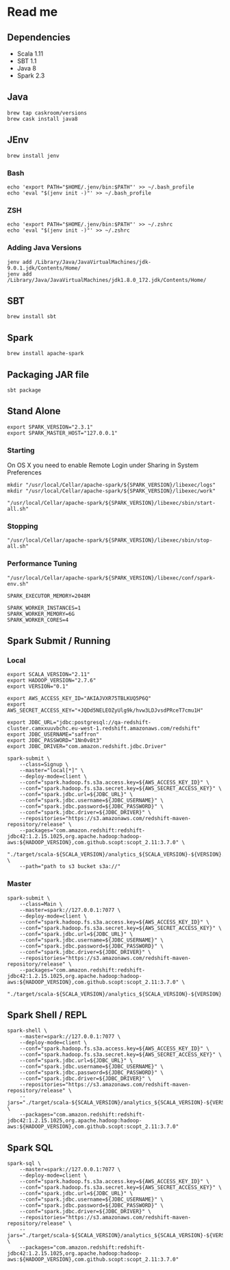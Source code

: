# Read me


## Dependencies

- Scala 1.11
- SBT 1.1
- Java 8
- Spark 2.3


## Java

    brew tap caskroom/versions
    brew cask install java8


## JEnv

    brew install jenv

### Bash

	echo 'export PATH="$HOME/.jenv/bin:$PATH"' >> ~/.bash_profile
	echo 'eval "$(jenv init -)"' >> ~/.bash_profile

### ZSH

	echo 'export PATH="$HOME/.jenv/bin:$PATH"' >> ~/.zshrc
	echo 'eval "$(jenv init -)"' >> ~/.zshrc

### Adding Java Versions

    jenv add /Library/Java/JavaVirtualMachines/jdk-9.0.1.jdk/Contents/Home/
    jenv add /Library/Java/JavaVirtualMachines/jdk1.8.0_172.jdk/Contents/Home/


## SBT

    brew install sbt


## Spark

    brew install apache-spark


## Packaging JAR file

    sbt package


## Stand Alone


    export SPARK_VERSION="2.3.1"
    export SPARK_MASTER_HOST="127.0.0.1"

### Starting

On OS X you need to enable Remote Login under Sharing in System Preferences

    mkdir "/usr/local/Cellar/apache-spark/${SPARK_VERSION}/libexec/logs"
    mkdir "/usr/local/Cellar/apache-spark/${SPARK_VERSION}/libexec/work"

    "/usr/local/Cellar/apache-spark/${SPARK_VERSION}/libexec/sbin/start-all.sh"

### Stopping

    "/usr/local/Cellar/apache-spark/${SPARK_VERSION}/libexec/sbin/stop-all.sh"


### Performance Tuning

    "/usr/local/Cellar/apache-spark/${SPARK_VERSION}/libexec/conf/spark-env.sh"

    SPARK_EXECUTOR_MEMORY=2048M

    SPARK_WORKER_INSTANCES=1
    SPARK_WORKER_MEMORY=6G
    SPARK_WORKER_CORES=4



## Spark Submit / Running

### Local

    export SCALA_VERSION="2.11"
    export HADOOP_VERSION="2.7.6"
    export VERSION="0.1"

    export AWS_ACCESS_KEY_ID="AKIAJVXR75TBLKUQ5P6Q"
    export AWS_SECRET_ACCESS_KEY="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"

    export JDBC_URL="jdbc:postgresql://qa-redshift-cluster.camxxuuvbchc.eu-west-1.redshift.amazonaws.com/redshift"
    export JDBC_USERNAME="saffron"
    export JDBC_PASSWORD="1Nn0v8t3"
    export JDBC_DRIVER="com.amazon.redshift.jdbc.Driver"

    spark-submit \
        --class=Signup \
        --master="local[*]" \
        --deploy-mode=client \
        --conf="spark.hadoop.fs.s3a.access.key=${AWS_ACCESS_KEY_ID}" \
        --conf="spark.hadoop.fs.s3a.secret.key=${AWS_SECRET_ACCESS_KEY}" \
        --conf="spark.jdbc.url=${JDBC_URL}" \
        --conf="spark.jdbc.username=${JDBC_USERNAME}" \
        --conf="spark.jdbc.password=${JDBC_PASSWORD}" \
        --conf="spark.jdbc.driver=${JDBC_DRIVER}" \
        --repositories="https://s3.amazonaws.com/redshift-maven-repository/release" \
        --packages="com.amazon.redshift:redshift-jdbc42:1.2.15.1025,org.apache.hadoop:hadoop-aws:${HADOOP_VERSION},com.github.scopt:scopt_2.11:3.7.0" \
        "./target/scala-${SCALA_VERSION}/analytics_${SCALA_VERSION}-${VERSION}.jar" \
        --path="path to s3 bucket s3a://"


### Master

    spark-submit \
        --class=Main \
        --master=spark://127.0.0.1:7077 \
        --deploy-mode=client \
        --conf="spark.hadoop.fs.s3a.access.key=${AWS_ACCESS_KEY_ID}" \
        --conf="spark.hadoop.fs.s3a.secret.key=${AWS_SECRET_ACCESS_KEY}" \
        --conf="spark.jdbc.url=${JDBC_URL}" \
        --conf="spark.jdbc.username=${JDBC_USERNAME}" \
        --conf="spark.jdbc.password=${JDBC_PASSWORD}" \
        --conf="spark.jdbc.driver=${JDBC_DRIVER}" \
        --repositories="https://s3.amazonaws.com/redshift-maven-repository/release" \
        --packages="com.amazon.redshift:redshift-jdbc42:1.2.15.1025,org.apache.hadoop:hadoop-aws:${HADOOP_VERSION},com.github.scopt:scopt_2.11:3.7.0" \
        "./target/scala-${SCALA_VERSION}/analytics_${SCALA_VERSION}-${VERSION}.jar"



## Spark Shell / REPL

    spark-shell \
        --master=spark://127.0.0.1:7077 \
        --deploy-mode=client \
        --conf="spark.hadoop.fs.s3a.access.key=${AWS_ACCESS_KEY_ID}" \
        --conf="spark.hadoop.fs.s3a.secret.key=${AWS_SECRET_ACCESS_KEY}" \
        --conf="spark.jdbc.url=${JDBC_URL}" \
        --conf="spark.jdbc.username=${JDBC_USERNAME}" \
        --conf="spark.jdbc.password=${JDBC_PASSWORD}" \
        --conf="spark.jdbc.driver=${JDBC_DRIVER}" \
        --repositories="https://s3.amazonaws.com/redshift-maven-repository/release" \
        --jars="./target/scala-${SCALA_VERSION}/analytics_${SCALA_VERSION}-${VERSION}.jar" \
        --packages="com.amazon.redshift:redshift-jdbc42:1.2.15.1025,org.apache.hadoop:hadoop-aws:${HADOOP_VERSION},com.github.scopt:scopt_2.11:3.7.0"



## Spark SQL

    spark-sql \
        --master=spark://127.0.0.1:7077 \
        --deploy-mode=client \
        --conf="spark.hadoop.fs.s3a.access.key=${AWS_ACCESS_KEY_ID}" \
        --conf="spark.hadoop.fs.s3a.secret.key=${AWS_SECRET_ACCESS_KEY}" \
        --conf="spark.jdbc.url=${JDBC_URL}" \
        --conf="spark.jdbc.username=${JDBC_USERNAME}" \
        --conf="spark.jdbc.password=${JDBC_PASSWORD}" \
        --conf="spark.jdbc.driver=${JDBC_DRIVER}" \
        --repositories="https://s3.amazonaws.com/redshift-maven-repository/release" \
        --jars="./target/scala-${SCALA_VERSION}/analytics_${SCALA_VERSION}-${VERSION}.jar" \
        --packages="com.amazon.redshift:redshift-jdbc42:1.2.15.1025,org.apache.hadoop:hadoop-aws:${HADOOP_VERSION},com.github.scopt:scopt_2.11:3.7.0"

